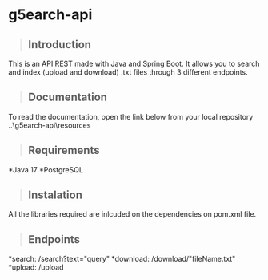 # g5earch-api
>## Introduction
This is an API REST made with Java and Spring Boot. It allows you to search and index (upload and download) .txt files through 3 different endpoints.

>## Documentation
To read the documentation, open the link below from your local repository
..\g5earch-api\resources

>## Requirements
*Java 17
*PostgreSQL


>## Instalation
All the libraries required are inlcuded on the dependencies on pom.xml file.

>## Endpoints
*search: /search?text="query"
*download: /download/"fileName.txt"
*upload: /upload
